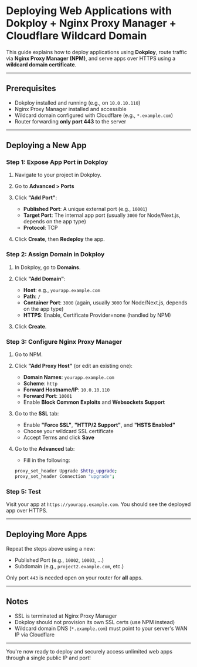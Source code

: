 # Deploying Web Applications with Dokploy + Nginx Proxy Manager + Cloudflare Wildcard Domain

This guide explains how to deploy applications using **Dokploy**, route traffic via **Nginx Proxy Manager (NPM)**, and serve apps over HTTPS using a **wildcard domain certificate**.

---

## Prerequisites

- Dokploy installed and running (e.g., on `10.0.10.110`)
- Nginx Proxy Manager installed and accessible
- Wildcard domain configured with Cloudflare (e.g., `*.example.com`)
- Router forwarding **only port 443** to the server

---

## Deploying a New App

### Step 1: Expose App Port in Dokploy

1. Navigate to your project in Dokploy.
2. Go to **Advanced > Ports**
3. Click **"Add Port"**:
    - **Published Port**: A unique external port (e.g., `10001`)
    - **Target Port**: The internal app port (usually `3000` for Node/Next.js, depends on the app type)
    - **Protocol**: TCP

4. Click **Create**, then **Redeploy** the app.

### Step 2: Assign Domain in Dokploy

1. In Dokploy, go to **Domains**.
2. Click **"Add Domain"**:
    - **Host**: e.g., `yourapp.example.com`
    - **Path**: `/`
    - **Container Port**: `3000` (again, usually `3000` for Node/Next.js, depends on the app type)
    - **HTTPS**: Enable, Certificate Provider=none (handled by NPM)

3. Click **Create**.

### Step 3: Configure Nginx Proxy Manager

1. Go to NPM.
2. Click **"Add Proxy Host"** (or edit an existing one):
    - **Domain Names**: `yourapp.example.com`
    - **Scheme**: `http`
    - **Forward Hostname/IP**: `10.0.10.110`
    - **Forward Port**: `10001`
    - Enable **Block Common Exploits** and **Websockets Support**

3. Go to the **SSL** tab:
    - Enable **"Force SSL"**, **"HTTP/2 Support"**, and **"HSTS Enabled"**
    - Choose your wildcard SSL certificate
    - Accept Terms and click **Save**

4. Go to the **Advanced** tab:
    - Fill in the following:

    ```bash
    proxy_set_header Upgrade $http_upgrade;
    proxy_set_header Connection "upgrade";
    ```

### Step 5: Test

Visit your app at `https://yourapp.example.com`. You should see the deployed app over HTTPS.

---

## Deploying More Apps

Repeat the steps above using a new:

- Published Port (e.g., `10002`, `10003`, ...)
- Subdomain (e.g., `project2.example.com`, etc.)

Only port `443` is needed open on your router for **all** apps.

---

## Notes

- SSL is terminated at Nginx Proxy Manager
- Dokploy should not provision its own SSL certs (use NPM instead)
- Wildcard domain DNS (`*.example.com`) must point to your server's WAN IP via Cloudflare

---

You're now ready to deploy and securely access unlimited web apps through a single public IP and port!
